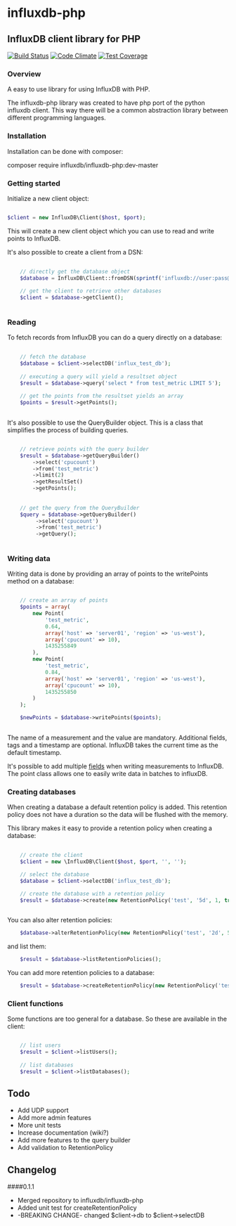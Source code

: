 # influxdb-php
## InfluxDB client library for PHP
[![Build Status](https://travis-ci.org/influxdb/influxdb-php.svg?branch=master)](https://travis-ci.org/influxdb/influxdb-php)
[![Code Climate](https://codeclimate.com/github/influxdb/influxdb-php/badges/gpa.svg)](https://codeclimate.com/github/influxdb/influxdb-php)
[![Test Coverage](https://codeclimate.com/github/influxdb/influxdb-php/badges/coverage.svg)](https://codeclimate.com/github/influxdb/influxdb-php/coverage)

### Overview

A easy to use library for using InfluxDB with PHP.

The influxdb-php library was created to have php port of the python influxdb client. 
This way there will be a common abstraction library between different programming languages.

### Installation

Installation can be done with composer:

composer require influxdb/influxdb-php:dev-master

### Getting started

Initialize a new client object:

```php

$client = new InfluxDB\Client($host, $port);


```

This will create a new client object which you can use to read and write points to InfluxDB.

It's also possible to create a client from a DSN:

```php
    
    // directly get the database object
    $database = InfluxDB\Client::fromDSN(sprintf('influxdb://user:pass@%s:%s/%s', $host, $port, $dbname));
    
    // get the client to retrieve other databases
    $client = $database->getClient();   
    
```

### Reading

To fetch records from InfluxDB you can do a query directly on a database:

```php
    
    // fetch the database
    $database = $client->selectDB('influx_test_db');
    
    // executing a query will yield a resultset object
    $result = $database->query('select * from test_metric LIMIT 5');
        
    // get the points from the resultset yields an array
    $points = $result->getPoints();     
    
```

It's also possible to use the QueryBuilder object. This is a class that simplifies the process of building queries.

```php

    // retrieve points with the query builder
    $result = $database->getQueryBuilder()
        ->select('cpucount')
        ->from('test_metric')
        ->limit(2)
        ->getResultSet()
        ->getPoints();
        
        
    // get the query from the QueryBuilder
    $query = $database->getQueryBuilder()
         ->select('cpucount')
         ->from('test_metric')
         ->getQuery();
         
```

### Writing data

Writing data is done by providing an array of points to the writePoints method on a database:

```php

    // create an array of points
    $points = array(
        new Point(
            'test_metric',
            0.64,
            array('host' => 'server01', 'region' => 'us-west'),
            array('cpucount' => 10),
            1435255849
        ),
        new Point(
            'test_metric',
            0.84,
            array('host' => 'server01', 'region' => 'us-west'),
            array('cpucount' => 10),
            1435255850
        )
    );

    $newPoints = $database->writePoints($points);
    
```

The name of a measurement and the value are mandatory. Additional fields, tags and a timestamp are optional.
InfluxDB takes the current time as the default timestamp.

It's possible to add multiple [fields](https://influxdb.com/docs/v0.9/concepts/key_concepts.html) when writing
measurements to InfluxDB. The point class allows one to easily write data in batches to influxDB.

### Creating databases

When creating a database a default retention policy is added. This retention policy does not have a duration
so the data will be flushed with the memory. 

This library makes it easy to provide a retention policy when creating a database:

```php
    
    // create the client
    $client = new \InfluxDB\Client($host, $port, '', '');

    // select the database
    $database = $client->selectDB('influx_test_db');

    // create the database with a retention policy
    $result = $database->create(new RetentionPolicy('test', '5d', 1, true));    
    
```

You can also alter retention policies:

```php
    $database->alterRetentionPolicy(new RetentionPolicy('test', '2d', 5, true));
```

and list them:

```php
    $result = $database->listRetentionPolicies();
```

You can add more retention policies to a database:

```php
    $result = $database->createRetentionPolicy(new RetentionPolicy('test2', '30d', 1, true));
```

### Client functions

Some functions are too general for a database. So these are available in the client:

```php

    // list users
    $result = $client->listUsers();
    
    // list databases
    $result = $client->listDatabases();
```

## Todo

* Add UDP support
* Add more admin features
* More unit tests
* Increase documentation (wiki?)
* Add more features to the query builder
* Add validation to RetentionPolicy


## Changelog

####0.1.1
* Merged repository to influxdb/influxdb-php
* Added unit test for createRetentionPolicy
* -BREAKING CHANGE- changed $client->db to $client->selectDB
